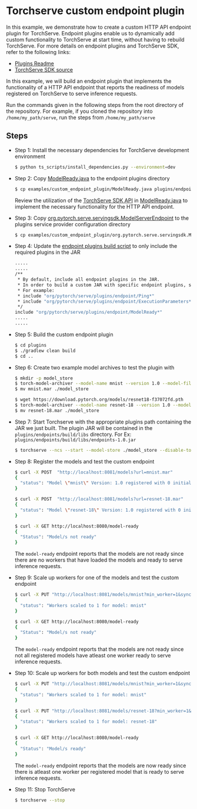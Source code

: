# Torchserve custom endpoint plugin

In this example, we demonstrate how to create a custom HTTP API endpoint plugin for TorchServe. Endpoint plugins enable us to dynamically add custom functionality to TorchServe at start time, without having to rebuild TorchServe. For more details on endpoint plugins and TorchServe SDK, refer to the following links:
- [Plugins Readme](https://github.com/pytorch/serve/tree/master/plugins)
- [TorchServe SDK source](https://github.com/pytorch/serve/tree/master/serving-sdk)

In this example, we will build an endpoint plugin that implements the functionality of a HTTP API endpoint that reports the readiness of models registered on TorchServe to serve inference requests.

Run the commands given in the following steps from the root directory of the repository. For example, if you cloned the repository into `/home/my_path/serve`, run the steps from `/home/my_path/serve`

## Steps

- Step 1: Install the necessary dependencies for TorchServe development environment

  ```bash
  $ python ts_scripts/install_dependencies.py --environment=dev
  ```

- Step 2: Copy [ModelReady.java](ModelReady.java) to the endpoint plugins directory

  ```bash
  $ cp examples/custom_endpoint_plugin/ModelReady.java plugins/endpoints/src/main/java/org/pytorch/serve/plugins/endpoint
  ```
  Review the utilization of the [TorchServe SDK API](https://github.com/pytorch/serve/tree/master/serving-sdk) in [ModelReady.java](ModelReady.java) to implement the necessary functionality for the HTTP API endpoint.

- Step 3: Copy [org.pytorch.serve.servingsdk.ModelServerEndpoint](org.pytorch.serve.servingsdk.ModelServerEndpoint) to the plugins service provider configuration directory

  ```bash
  $ cp examples/custom_endpoint_plugin/org.pytorch.serve.servingsdk.ModelServerEndpoint plugins/endpoints/src/main/resources/META-INF/services
  ```

- Step 4: Update the [endpoint plugins build script](../../plugins/endpoints/build.gradle) to only include the required plugins in the JAR

  ```bash
  .....
  .....
  /**
   * By default, include all endpoint plugins in the JAR.
   * In order to build a custom JAR with specific endpoint plugins, specify the required paths.
   * For example:
   * include "org/pytorch/serve/plugins/endpoint/Ping*"
   * include "org/pytorch/serve/plugins/endpoint/ExecutionParameters*"
   */
  include "org/pytorch/serve/plugins/endpoint/ModelReady*"
  .....
  .....
  ```

- Step 5: Build the custom endpoint plugin

  ```bash
  $ cd plugins
  $ ./gradlew clean build
  $ cd ..
  ``` 

- Step 6: Create two example model archives to test the plugin with

  ```bash
  $ mkdir -p model_store
  $ torch-model-archiver --model-name mnist --version 1.0 --model-file examples/image_classifier/mnist/mnist.py --serialized-file examples/image_classifier/mnist/mnist_cnn.pt --handler  examples/image_classifier/mnist/mnist_handler.py
  $ mv mnist.mar ./model_store 
  ```

  ```bash 
  $ wget https://download.pytorch.org/models/resnet18-f37072fd.pth
  $ torch-model-archiver --model-name resnet-18 --version 1.0 --model-file ./examples/image_classifier/resnet_18/model.py --serialized-file resnet18-f37072fd.pth --handler image_classifier --extra-files ./examples/image_classifier/index_to_name.json
  $ mv resnet-18.mar ./model_store
  ```

- Step 7: Start Torchserve with the appropriate plugins path containing the JAR we just built.
  The plugin JAR will be contained in the `plugins/endpoints/build/libs` directory. For Ex: `plugins/endpoints/build/libs/endpoints-1.0.jar`
  ```bash
  $ torchserve --ncs --start --model-store ./model_store --disable-token-auth --enable-model-api --plugins-path ./plugins/endpoints/build/libs
  ```

- Step 8: Register the models and test the custom endpoint

  ```bash
  $ curl -X POST  "http://localhost:8081/models?url=mnist.mar"
  {
    "status": "Model \"mnist\" Version: 1.0 registered with 0 initial workers. Use scale workers API to add workers for the model."
  }

  $ curl -X POST  "http://localhost:8081/models?url=resnet-18.mar"
  {
    "status": "Model \"resnet-18\" Version: 1.0 registered with 0 initial workers. Use scale workers API to add workers for the model."
  }
  ```

  ```bash
  $ curl -X GET http://localhost:8080/model-ready
  {
    "Status": "Model/s not ready"
  }
  ```

  The `model-ready` endpoint reports that the models are not ready since there are no workers that have loaded the models and ready to serve inference requests.

- Step 9: Scale up workers for one of the models and test the custom endpoint
  
  ```bash
  $ curl -X PUT "http://localhost:8081/models/mnist?min_worker=1&synchronous=true"
  {
    "status": "Workers scaled to 1 for model: mnist"
  }
  ```

  ```bash
  $ curl -X GET http://localhost:8080/model-ready
  {
    "Status": "Model/s not ready"
  }
  ```

  The `model-ready` endpoint reports that the models are not ready since not all registered models have atleast one worker ready to serve inference requests.

- Step 10: Scale up workers for both models and test the custom endpoint

  ```bash
  $ curl -X PUT "http://localhost:8081/models/mnist?min_worker=1&synchronous=true"
  {
    "status": "Workers scaled to 1 for model: mnist"
  }

  $ curl -X PUT "http://localhost:8081/models/resnet-18?min_worker=1&synchronous=true"
  {
    "status": "Workers scaled to 1 for model: resnet-18"
  }
  ```

  ```bash
  $ curl -X GET http://localhost:8080/model-ready
  {
    "Status": "Model/s ready"
  }
  ```

  The `model-ready` endpoint reports that the models are now ready since there is atleast one worker per registered model that is ready to serve inference requests.

- Step 11: Stop TorchServe
  ```bash
  $ torchserve --stop
  ```

